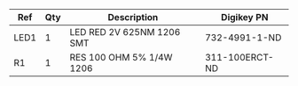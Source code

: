 |Ref|Qty|Description|Digikey PN|
|---|---|-----------|------|
|LED1|1|LED RED 2V 625NM 1206 SMT|732-4991-1-ND|
|R1|1|RES 100 OHM 5% 1/4W 1206|311-100ERCT-ND|


